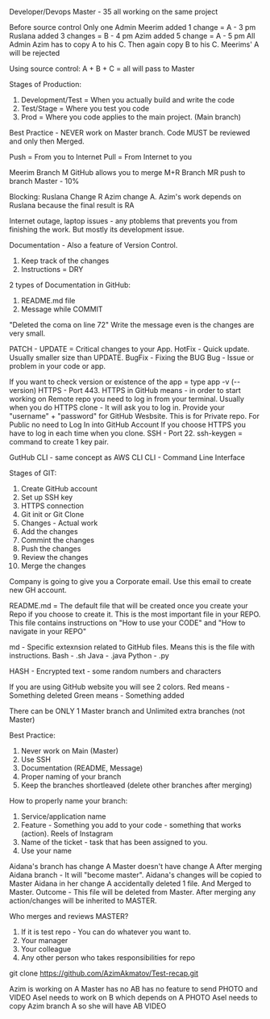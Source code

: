 Developer/Devops
Master - 35 all working on the same project

Before source control 
Only one Admin
Meerim added 1 change = A - 3 pm
Ruslana added 3 changes = B - 4 pm
Azim added 5 change = A - 5 pm
All Admin
Azim has to copy A to his C. Then again copy B to his C. 
Meerims' A will be rejected 


Using source control: 
A + B + C = all will pass to Master


Stages of Production:
1. Development/Test = When you actually build and write the code
2. Test/Stage = Where you test you code
3. Prod = Where you code applies to the main project. (Main branch)

Best Practice - NEVER work on Master branch. Code MUST be reviewed and only then Merged.

Push = From you to Internet
Pull = From Internet to you

Meerim Branch M
GitHub allows you to merge M+R 
Branch MR push to branch Master - 10%


Blocking:
Ruslana Change R
Azim  change A. Azim's work depends on Ruslana because the final result is RA

Internet outage, laptop issues - any ptoblems that prevents you from finishing the work. But mostly its development issue. 

Documentation - Also a feature of Version Control. 
1. Keep track of the changes
2. Instructions = DRY

2 types of Documentation in GitHub:
1. README.md file
2. Message while COMMIT

"Deleted the coma on line 72"
Write the message even is the changes are very small. 

PATCH - UPDATE = Critical changes to your App. 
HotFix - Quick update. Usually smaller size than UPDATE. 
BugFix - Fixing the BUG
Bug - Issue or problem in your code or app. 

If you want to check version or existence of the app = type app -v (--version)
HTTPS - Port 443. 
HTTPS in GitHub means - in order to start working on Remote repo
you need to log in from your terminal. 
Usually when you do HTTPS clone - It will ask you to log in. Provide your "username" + "password" for GitHub Wesbsite. This is for Private repo.
For Public no need to Log In into GitHub Account
If you choose HTTPS you have to log in each time when you clone. 
SSH - Port 22.
ssh-keygen = command to create 1 key pair. 

GutHub CLI - same concept as AWS CLI
CLI - Command Line Interface


Stages of GIT:
1. Create GitHub account 
2. Set up SSH key
3. HTTPS connection
4. Git init or Git Clone
5. Changes - Actual work
6. Add the changes 
7. Commint the changes
8. Push the changes
9. Review the changes
10. Merge the changes

Company is going to give you a Corporate email. 
Use this email to create new GH account. 



README.md = The default file that will be created once you create your Repo if you choose to create it.
This is the most important file in your REPO.
This file contains instructions on "How to use your CODE" and "How to navigate in your REPO"

md - Specific extexnsion related to GitHub files. Means this is the file with instructions.
Bash - .sh
Java - .java
Python - .py

HASH - Encrypted text - some random numbers and characters

If you are using GitHub website you will see 2 colors. 
Red means - Something deleted
Green means - Something added

There can be ONLY 1 Master branch and Unlimited extra branches (not Master)

Best Practice:
1. Never work on Main (Master)
2. Use SSH
3. Documentation (README, Message)
4. Proper naming of your branch
5. Keep the branches shortleaved (delete other branches after merging)

How to properly name your branch:
1. Service/application name
2. Feature - Something you add to your code - something that works (action). Reels of Instagram
3. Name of the ticket - task that has been assigned to you. 
4. Use your name



Aidana's branch has change A
Master doesn't have change A
After merging Aidana branch - It will "become master". Aidana's changes will be copied to Master
Aidana in her change A accidentally deleted 1 file. And Merged to Master.
Outcome - This file will be deleted from Master.
After merging any action/changes will be inherited to MASTER.

Who merges and reviews MASTER?
1. If it is test repo - You can do whatever you want to. 
2. Your manager
3. Your colleague 
4. Any other person who takes responsibilities for repo

git clone https://github.com/AzimAkmatov/Test-recap.git

Azim is working on A
Master has no AB has no feature to send PHOTO and VIDEO
Asel needs to work on B which depends on A PHOTO
Asel needs to copy Azim branch A so she will have AB VIDEO